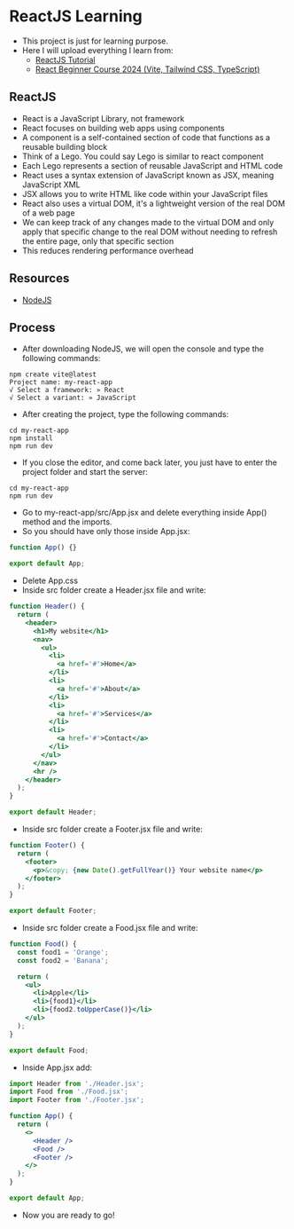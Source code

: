 # ReactJS Learning
- This project is just for learning purpose.
- Here I will upload everything I learn from:
  - [ReactJS Tutorial](https://www.youtube.com/watch?v=CgkZ7MvWUAA)
  - [React Beginner Course 2024 (Vite, Tailwind CSS, TypeScript)](https://www.youtube.com/watch?v=siTUv1L9ymM)

## ReactJS
- React is a JavaScript Library, not framework
- React focuses on building web apps using components
- A component is a self-contained section of code that functions as a reusable building block
- Think of a Lego. You could say Lego is similar to react component
- Each Lego represents a section of reusable JavaScript and HTML code
- React uses a syntax extension of JavaScript known as JSX, meaning JavaScript XML
- JSX allows you to write HTML like code within your JavaScript files
- React also uses a virtual DOM, it's a lightweight version of the real DOM of a web page
- We can keep track of any changes made to the virtual DOM and only apply that specific change to the real DOM without needing to refresh the entire page, only that specific section
- This reduces rendering performance overhead

## Resources
- [NodeJS](https://nodejs.org/en)

## Process
- After downloading NodeJS, we will open the console and type the following commands:

```
npm create vite@latest
Project name: my-react-app
√ Select a framework: » React
√ Select a variant: » JavaScript
```

- After creating the project, type the following commands:

```
cd my-react-app
npm install
npm run dev
```

- If you close the editor, and come back later, you just have to enter the project folder and start the server:

```
cd my-react-app
npm run dev
```

- Go to my-react-app/src/App.jsx and delete everything inside App() method and the imports.
- So you should have only those inside App.jsx:

```jsx
function App() {}

export default App;
```

- Delete App.css
- Inside src folder create a Header.jsx file and write:

```jsx
function Header() {
  return (
    <header>
      <h1>My website</h1>
      <nav>
        <ul>
          <li>
            <a href='#'>Home</a>
          </li>
          <li>
            <a href='#'>About</a>
          </li>
          <li>
            <a href='#'>Services</a>
          </li>
          <li>
            <a href='#'>Contact</a>
          </li>
        </ul>
      </nav>
      <hr />
    </header>
  );
}

export default Header;
```

- Inside src folder create a Footer.jsx file and write:

```jsx
function Footer() {
  return (
    <footer>
      <p>&copy; {new Date().getFullYear()} Your website name</p>
    </footer>
  );
}

export default Footer;
```

- Inside src folder create a Food.jsx file and write:

```jsx
function Food() {
  const food1 = 'Orange';
  const food2 = 'Banana';

  return (
    <ul>
      <li>Apple</li>
      <li>{food1}</li>
      <li>{food2.toUpperCase()}</li>
    </ul>
  );
}

export default Food;
```

- Inside App.jsx add:

```jsx
import Header from './Header.jsx';
import Food from './Food.jsx';
import Footer from './Footer.jsx';

function App() {
  return (
    <>
      <Header />
      <Food />
      <Footer />
    </>
  );
}

export default App;
```

- Now you are ready to go!